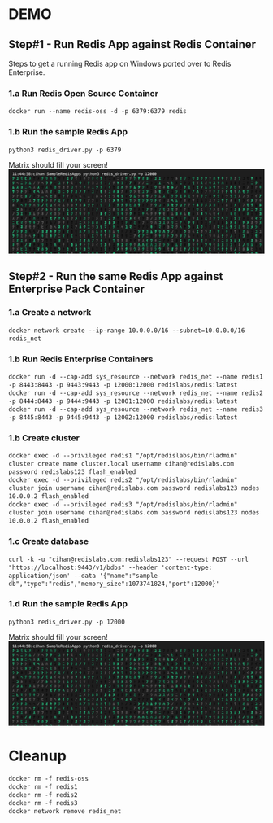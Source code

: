 # DEMO
## Step#1 - Run Redis App against Redis Container
Steps to get a running Redis app on Windows ported over to Redis Enterprise. 

### 1.a Run Redis Open Source Container
```
docker run --name redis-oss -d -p 6379:6379 redis
```
### 1.b Run the sample Redis App
```
python3 redis_driver.py -p 6379
```
Matrix should fill your screen!
![Image](https://raw.githubusercontent.com/cihanb/dockerdemo_rp/master/Demo%233%20Migrating%20Redis%20App%20on%20macOS/Media/app_output.jpeg)

## Step#2 - Run the same Redis App against Enterprise Pack Container
### 1.a Create a network
```
docker network create --ip-range 10.0.0.0/16 --subnet=10.0.0.0/16 redis_net
```

### 1.b Run Redis Enterprise Containers
```
docker run -d --cap-add sys_resource --network redis_net --name redis1 -p 8443:8443 -p 9443:9443 -p 12000:12000 redislabs/redis:latest
docker run -d --cap-add sys_resource --network redis_net --name redis2 -p 8444:8443 -p 9444:9443 -p 12001:12000 redislabs/redis:latest
docker run -d --cap-add sys_resource --network redis_net --name redis3 -p 8445:8443 -p 9445:9443 -p 12002:12000 redislabs/redis:latest
```

### 1.b Create cluster
```
docker exec -d --privileged redis1 "/opt/redislabs/bin/rladmin" cluster create name cluster.local username cihan@redislabs.com password redislabs123 flash_enabled
docker exec -d --privileged redis2 "/opt/redislabs/bin/rladmin" cluster join username cihan@redislabs.com password redislabs123 nodes 10.0.0.2 flash_enabled
docker exec -d --privileged redis3 "/opt/redislabs/bin/rladmin" cluster join username cihan@redislabs.com password redislabs123 nodes 10.0.0.2 flash_enabled
```

### 1.c Create database
```
curl -k -u "cihan@redislabs.com:redislabs123" --request POST --url "https://localhost:9443/v1/bdbs" --header 'content-type: application/json' --data '{"name":"sample-db","type":"redis","memory_size":1073741824,"port":12000}'
```

### 1.d Run the sample Redis App
```
python3 redis_driver.py -p 12000
```

Matrix should fill your screen!
![Image](https://raw.githubusercontent.com/cihanb/dockerdemo_rp/master/Demo%233%20Migrating%20Redis%20App%20on%20macOS/Media/app_output.jpeg)


# Cleanup
```
docker rm -f redis-oss
docker rm -f redis1
docker rm -f redis2
docker rm -f redis3
docker network remove redis_net
```